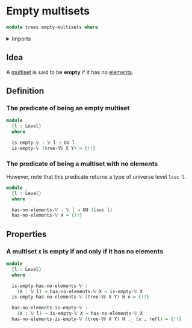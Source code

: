 # Empty multisets

```agda
module trees.empty-multisets where
```

<details><summary>Imports</summary>

```agda
open import foundation.dependent-pair-types
open import foundation.empty-types
open import foundation.identity-types
open import foundation.universe-levels

open import trees.elementhood-relation-w-types
open import trees.multisets
open import trees.w-types
```

</details>

## Idea

A [multiset](trees.multisets.md) is said to be **empty** if it has no
[elements](trees.elementhood-relation-w-types.md).

## Definition

### The predicate of being an empty multiset

```agda
module _
  {l : Level}
  where

  is-empty-𝕍 : 𝕍 l → UU l
  is-empty-𝕍 (tree-𝕎 X Y) = {!!}
```

### The predicate of being a multiset with no elements

However, note that this predicate returns a type of universe level `lsuc l`.

```agda
module _
  {l : Level}
  where

  has-no-elements-𝕍 : 𝕍 l → UU (lsuc l)
  has-no-elements-𝕍 X = {!!}
```

## Properties

### A multiset `X` is empty if and only if it has no elements

```agda
module _
  {l : Level}
  where

  is-empty-has-no-elements-𝕍 :
    (X : 𝕍 l) → has-no-elements-𝕍 X → is-empty-𝕍 X
  is-empty-has-no-elements-𝕍 (tree-𝕎 X Y) H x = {!!}

  has-no-elements-is-empty-𝕍 :
    (X : 𝕍 l) → is-empty-𝕍 X → has-no-elements-𝕍 X
  has-no-elements-is-empty-𝕍 (tree-𝕎 X Y) H ._ (x , refl) = {!!}
```
